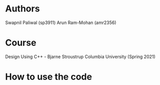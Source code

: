 # Authors
Swapnil Paliwal (sp3911)
Arun Ram-Mohan (amr2356)

# Course
Design Using C++ - Bjarne Stroustrup
Columbia University (Spring 2021)

# How to use the code
